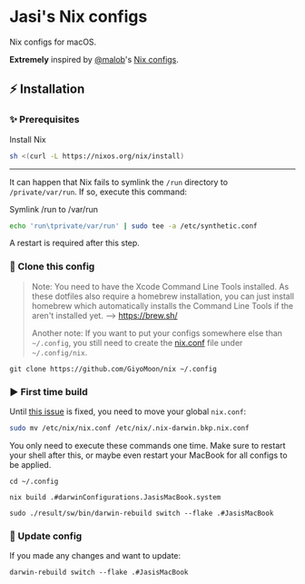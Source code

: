 # Jasi's Nix configs
Nix configs for macOS.

**Extremely** inspired by [@malob](https://github.com/malob)'s [Nix configs](https://github.com/malob/nixpkgs).

## ⚡️ Installation
### ✨ Prerequisites
Install Nix
```sh
sh <(curl -L https://nixos.org/nix/install)
```
---
It can happen that Nix fails to symlink the `/run` directory to `/private/var/run`. If so, execute this command:

Symlink /run to /var/run
```sh
echo 'run\tprivate/var/run' | sudo tee -a /etc/synthetic.conf
```
A restart is required after this step.

### 📁 Clone this config
> Note: You need to have the Xcode Command Line Tools installed. As these dotfiles also require a homebrew installation, you can just install homebrew which automatically installs the Command Line Tools if the aren't installed yet. --> https://brew.sh/
> 
> Another note: If you want to put your configs somewhere else than `~/.config`, you still need to create the [nix.conf](./nix/nix.conf) file under `~/.config/nix`.
```
git clone https://github.com/GiyoMoon/nix ~/.config
```

### ▶️ First time build
Until [this issue](https://github.com/LnL7/nix-darwin/issues/149) is fixed, you need to move your global `nix.conf`:
```sh
sudo mv /etc/nix/nix.conf /etc/nix/.nix-darwin.bkp.nix.conf
```
You only need to execute these commands one time. Make sure to restart your shell after this, or maybe even restart your MacBook for all configs to be applied.
```
cd ~/.config
```
```
nix build .#darwinConfigurations.JasisMacBook.system
```
```
sudo ./result/sw/bin/darwin-rebuild switch --flake .#JasisMacBook
```

### 🔁 Update config
If you made any changes and want to update:
```
darwin-rebuild switch --flake .#JasisMacBook
```